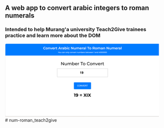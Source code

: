 ## A web app to convert arabic integers to roman numerals
### Intended to help Murang'a university Teach2Give trainees practice and learn more about the DOM
![Sample](./sample.png)#   n u m - r o m a n _ t e a c h 2 g i v e 
 
 
